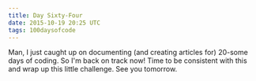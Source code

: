 ```yaml
---
title: Day Sixty-Four
date: 2015-10-19 20:25 UTC
tags: 100daysofcode
---
```


Man, I just caught up on documenting (and creating articles for) 20-some days of coding. So I'm back on track now! Time to be consistent with this and wrap up this little challenge. See you tomorrow.
